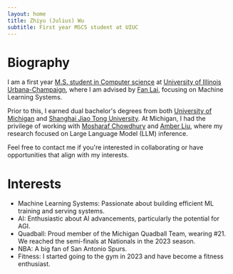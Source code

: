 ```yaml
---
layout: home
title: Zhiyu (Julius) Wu
subtitle: First year MSCS student at UIUC
---
```


# Biography
I am a first year [M.S. student in Computer science](https://siebelschool.illinois.edu/academics/graduate/ms-program) at [University of Illinois Urbana-Champaign](https://illinois.edu/), where I am advised by [Fan Lai](https://www.fanlai.me/), focusing on Machine Learning Systems.

Prior to this, I earned dual bachelor's degrees from both [University of Michigan](https://umich.edu/) and [Shanghai Jiao Tong University](https://en.sjtu.edu.cn/). At Michigan, I had the privilege of working with [Mosharaf Chowdhury](https://www.mosharaf.com/) and [Amber Liu](https://websites.umich.edu/~amberljc/), where my research focused on Large Language Model (LLM) inference.

Feel free to contact me if you're interested in collaborating or have opportunities that align with my interests.

# Interests
- Machine Learning Systems: Passionate about building efficient ML training and serving systems.
- AI: Enthusiastic about AI advancements, particularly the potential for AGI.
- Quadball: Proud member of the Michigan Quadball Team, wearing #21. We reached the semi-finals at Nationals in the 2023 season.
- NBA: A big fan of San Antonio Spurs.
- Fitness: I started going to the gym in 2023 and have become a fitness enthusiast.